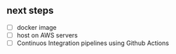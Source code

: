 ## next steps
- [ ] docker image
- [ ] host on AWS servers
- [ ] Continuos Integration pipelines using Github Actions
